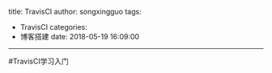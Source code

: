 title: TravisCI
author: songxingguo
tags:
  - TravisCI
categories:
  - 博客搭建
date: 2018-05-19 16:09:00
---
#TravisCI学习入门